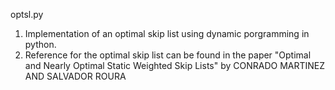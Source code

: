 optsl.py
1. Implementation of an optimal skip list using dynamic porgramming in python.
2. Reference for the optimal skip list can be found in the paper "Optimal and Nearly Optimal Static Weighted Skip Lists" by CONRADO MARTINEZ AND SALVADOR ROURA
